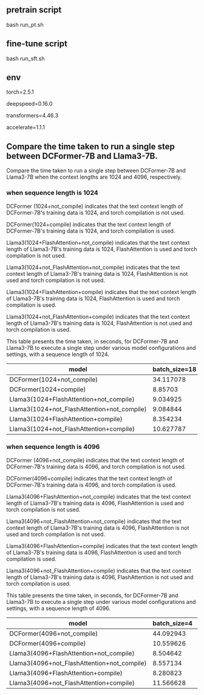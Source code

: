 ## pretrain script

bash run_pt.sh

## fine-tune script

bash run_sft.sh

## env

torch=2.5.1

deepspeed=0.16.0

transformers=4.46.3

accelerate=1.1.1



## Compare the time taken to run a single step between DCFormer-7B and Llama3-7B.

Compare the time taken to run a single step between DCFormer-7B and Llama3-7B when the context lengths are 1024 and 4096, respectively.

### when sequence length is 1024
DCFormer (1024+not_compile) indicates that the text context length of DCFormer-7B's training data is 1024, and torch compilation is not used.

DCFormer(1024+compile) indicates that the text context length of DCFormer-7B's training data is 1024, and torch compilation is used.

Llama3(1024+FlashAttention+not_compile) indicates that the text context length of Llama3-7B's training data is 1024, FlashAttention is used and torch compilation is not used.

Llama3(1024+not_FlashAttention+not_compile) indicates that the text context length of Llama3-7B's training data is 1024, FlashAttention is not used and torch compilation is not used.

Llama3(1024+FlashAttention+compile) indicates that the text context length of Llama3-7B's training data is 1024, FlashAttention is used and torch compilation is used.

Llama3(1024+not_FlashAttention+compile) indicates that the text context length of Llama3-7B's training data is 1024, FlashAttention is not used and torch compilation is used.



This table presents the time taken, in seconds, for DCFormer-7B and Llama3-7B to execute a single step under various model configurations and settings, with a sequence length of 1024.

| model  | batch_size=18 | batch_size=20 | batch_size=24 | batch_size=26 | batch_size=28 | batch_size=30 |
| ------------- | ------------- | ------------- | ------------- | ------------- | ------------- | ------------- |
| DCFormer(1024+not_compile)  | 34.117078  | 37.062407  | 44.023241  | 47.245348  | 50.583633  | OOM  |
| DCFormer(1024+compile)  | 8.85703  | 9.354807  | 10.424255  | 10.774785  | 11.618008  | 12.062406  |
| Llama3(1024+FlashAttention+not_compile)  | 9.034925  | OOM  | OOM  | OOM  | OOM  | OOM  |
| Llama3(1024+not_FlashAttention+not_compile)  | 9.084844  | OOM  | OOM  | OOM  | OOM  | OOM  |
| Llama3(1024+FlashAttention+compile)  | 8.354234  | 8.520253  | 8.727508  | 8.875685  | 9.15617  | 9.414761  |
| Llama3(1024+not_FlashAttention+compile)  | 10.627787  | 11.019346  | 11.677852  | 12.094193  | 12.400657  | 12.730574  |


### when sequence length is 4096

DCFormer (4096+not_compile) indicates that the text context length of DCFormer-7B's training data is 4096, and torch compilation is not used.

DCFormer(4096+compile) indicates that the text context length of DCFormer-7B's training data is 4096, and torch compilation is used.

Llama3(4096+FlashAttention+not_compile) indicates that the text context length of Llama3-7B's training data is 4096, FlashAttention is used and torch compilation is not used.

Llama3(4096+not_FlashAttention+not_compile) indicates that the text context length of Llama3-7B's training data is 4096, FlashAttention is not used and torch compilation is not used.

Llama3(4096+FlashAttention+compile) indicates that the text context length of Llama3-7B's training data is 4096, FlashAttention is used and torch compilation is used.

Llama3(4096+not_FlashAttention+compile) indicates that the text context length of Llama3-7B's training data is 4096, FlashAttention is not used and torch compilation is used.



This table presents the time taken, in seconds, for DCFormer-7B and Llama3-7B to execute a single step under various model configurations and settings, with a sequence length of 4096.


| model  | batch_size=4 | batch_size=6 | batch_size=8 |
| ------------- | ------------- | ------------- | ------------- |
| DCFormer(4096+not_compile)  | 44.092943  | 62.446753  | OOM  |
| DCFormer(4096+compile)  | 10.559626  | 13.794642  | OOM  |
| Llama3(4096+FlashAttention+not_compile)  | 8.504642  | OOM  | OOM  |
| Llama3(4096+not_FlashAttention+not_compile)  | 8.557134  | OOM  | OOM  |
| Llama3(4096+FlashAttention+compile)  | 8.280823  | 8.908348  | 10.217685  |
| Llama3(4096+not_FlashAttention+compile)  | 11.566628  | 13.628004  | 15.812723  |

